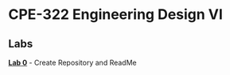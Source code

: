 # CPE-322 Engineering Design VI
## Labs
[**Lab 0**](https://github.com/masonbrew/CPE-322-D-VI) - Create Repository and ReadMe 
